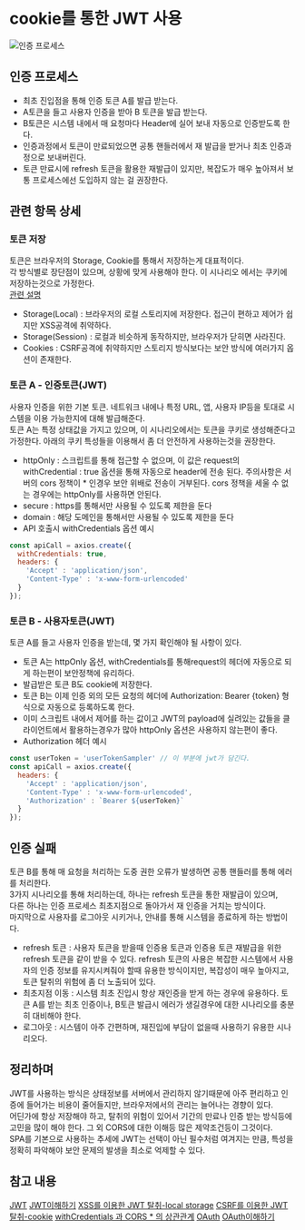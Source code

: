 # cookie를 통한 JWT 사용

![인증 프로세스](https://user-images.githubusercontent.com/52027534/84860269-b91f0180-b0a9-11ea-9839-9e87d5cfe341.png)

## 인증 프로세스

- 최초 진입점을 통해 인증 토큰 A를 발급 받는다.
- A토큰을 들고 사용자 인증을 받아 B 토큰을 발급 받는다.
- B토큰은 시스템 내에서 매 요청마다 Header에 실어 보내 자동으로 인증받도록 한다.
- 인증과정에서 토큰이 만료되었으면 공통 핸들러에서 재 발급을 받거나 최초 인증과정으로 보내버린다.
- 토큰 만료시에 refresh 토큰을 활용한 재발급이 있지만, 복잡도가 매우 높아져서 보통 프로세스에선 도입하지 않는 걸 권장한다.

## 관련 항목 상세

### 토큰 저장  

토큰은 브라우저의 Storage, Cookie를 통해서 저장하는게 대표적이다.  
각 방식별로 장단점이 있으며, 상황에 맞게 사용해야 한다. 이 시나리오 에서는 쿠키에 저장하는것으로 가정한다.  
[관련 설명](http://lazyhoneyant.blogspot.com/2016/08/jwt.html)

- Storage(Local) : 브라우저의 로컬 스토리지에 저장한다. 접근이 편하고 제어가 쉽지만 XSS공격에 취약하다.
- Storage(Session) : 로컬과 비슷하게 동작하지만, 브라우저가 닫히면 사라진다.
- Cookies : CSRF공격에 취약하지만 스토리지 방식보다는 보안 방식에 여러가지 옵션이 존재한다.

### 토큰 A - 인증토큰(JWT)

사용자 인증을 위한 기본 토큰. 네트워크 내에나 특정 URL, 앱, 사용자 IP등을 토대로 시스템을 이용 가능한지에 대해 발급해준다.  
토큰 A는 특정 상태값을 가지고 있으며, 이 시나리오에서는 토큰을 쿠키로 생성해준다고 가정한다.
아래의 쿠키 특성들을 이용해서 좀 더 안전하게 사용하는것을 권장한다.

- httpOnly : 스크립트를 통해 접근할 수 없으며, 이 값은 request의 withCredential : true 옵션을 통해 자동으로 header에 전송 된다. 주의사항은 서버의 cors 정책이 * 인경우 보안 위배로 전송이 거부된다. cors 정책을 세울 수 없는 경우에는 httpOnly를 사용하면 안된다.
- secure : https를 통해서만 사용될 수 있도록 제한을 둔다
- domain : 해당 도메인을 통해서만 사용될 수 있도록 제한을 둔다
- API 호출시 withCredentials 옵션 예시
```javascript
const apiCall = axios.create({
  withCredentials: true,
  headers: {
    'Accept' : 'application/json',
    'Content-Type' : 'x-www-form-urlencoded'
  }
});
```

### 토큰 B - 사용자토큰(JWT)

토큰 A를 들고 사용자 인증을 받는데, 몇 가지 확인해야 될 사항이 있다.

- 토큰 A는 httpOnly 옵션, withCredentials를 통해request의 헤더에 자동으로 되게 하는편이 보안정책에 유리하다.
- 발급받은 토큰 B도 cookie에 저장한다.
- 토큰 B는 이제 인증 외의 모든 요청의 헤더에 Authorization: Bearer {token} 형식으로 자동으로 등록하도록 한다.
- 이미 스크립트 내에서 제어를 하는 값이고 JWT의 payload에 실려있는 값들을 클라이언트에서 활용하는경우가 많아 httpOnly 옵션은 사용하지 않는편이 좋다.
- Authorization 헤더 예시
```javascript
const userToken = 'userTokenSampler' // 이 부분에 jwt가 담긴다.
const apiCall = axios.create({
  headers: {
    'Accept' : 'application/json',
    'Content-Type' : 'x-www-form-urlencoded',
    'Authorization' : `Bearer ${userToken}`
  }
});
```

## 인증 실패

토큰 B를 통해 매 요청을 처리하는 도중 권한 오류가 발생하면 공통 핸들러를 통해 에러를 처리한다.   
3가지 시나리오를 통해 처리하는데, 하나는 refresh 토큰을 통한 재발급이 있으며,  
다른 하나는 인증 프로세스 최초지점으로 돌아가서 재 인증을 거치는 방식이다.  
마지막으로 사용자를 로그아웃 시키거나, 안내를 통해 시스템을 종료하게 하는 방법이다.

- refresh 토큰 : 사용자 토큰을 받을때 인증용 토큰과 인증용 토큰 재발급을 위한 refresh 토큰을 같이 받을 수 있다. refresh 토큰의 사용은 복잡한 시스템에서 사용자의 인증 정보를 유지시켜줘야 할때 유용한 방식이지만, 복잡성이 매우 높아지고, 토큰 탈취의 위험에 좀 더 노출되어 있다.
- 최초지점 이동 : 시스템 최초 진입시 항상 재인증을 받게 하는 경우에 유용하다. 토큰 A를 받는 최초 인증이나, B토큰 발급시 에러가 생길경우에 대한 시나리오를 충분히 대비해야 한다.
- 로그아웃 : 시스템이 아주 간편하며, 재진입에 부담이 없을때 사용하기 유용한 시나리오다.

## 정리하며

JWT를 사용하는 방식은 상태정보를 서버에서 관리하지 않기때문에 아주 편리하고 인증에 들어가는 비용이 줄어들지만, 브라우저에서의 관리는 늘어나는 경향이 있다.  
어딘가에 항상 저장해야 하고, 탈취의 위험이 있어서 기간의 만료나 인증 받는 방식등에 고민을 많이 해야 한다. 그 외 CORS에 대한 이해등 많은 제약조건등이 그것이다.  
SPA를 기본으로 사용하는 추세에 JWT는 선택이 아닌 필수처럼 여겨지는 만큼, 특성을 정확히 파악해야 보안 문제의 발생을 최소로 억제할 수 있다.

## 참고 내용

[JWT](https://jwt.io/)
[JWT이해하기](http://www.opennaru.com/opennaru-blog/jwt-json-web-token/)
[XSS를 이용한 JWT 탈취-local storage](https://medium.com/redteam/stealing-jwts-in-localstorage-via-xss-6048d91378a0)
[CSRF를 이용한 JWT 탈취-cookie](https://medium.com/@mena.meseha/how-to-defend-against-csrf-using-jwt-8adebe64824b)
[withCredentials 과 CORS * 의 상관관계](https://developer.mozilla.org/en-US/docs/Web/HTTP/CORS/Errors/CORSNotSupportingCredentials)
[OAuth](https://oauth.net/2/)
[OAuth이해하기](https://d2.naver.com/helloworld/24942)
